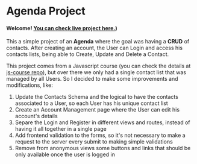 # Agenda Project

#### Welcome! [You can check live project here.](https://agenda-nodejs-1kdf.onrender.com/))

This a simple project of an **Agenda** where the goal was having a **CRUD** of contacts. 
After creating an account, the User can Login and access his contacts lists, being able to Create, Update and Delete a Contact.

This project comes from a Javascript course (you can check the details at [js-course repo](https://github.com/fernandaorms/js-course/tree/main)), but over there we only had a single contact list that was managed by all Users. So I decided to make some improvements and modifications, like:

 1. Update the Contacts Schema and the logical to have the contacts associated to a User, so each User has his unique contact list
 2. Create an Account Management page where the User can edit his account's details
 3. Separe the Login and Register in different views and routes, instead of having it all together in a single page
 4. Add frontend validation to the forms, so it's not necessary to make a request to the server every submit to making simple validations
 5. Remove from anonymous views some buttons and links that should be only available once the user is logged in